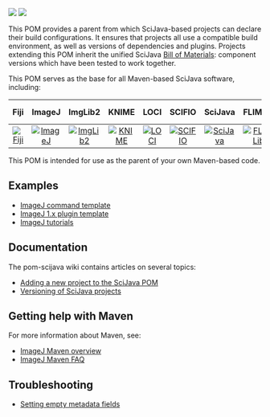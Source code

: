 [![](https://img.shields.io/maven-central/v/org.scijava/pom-scijava.svg)](http://search.maven.org/#search%7Cgav%7C1%7Cg%3A%22org.scijava%22%20AND%20a%3A%22pom-scijava%22)
[![](https://travis-ci.org/scijava/pom-scijava.svg?branch=master)](https://travis-ci.org/scijava/pom-scijava)

This POM provides a parent from which SciJava-based projects can declare their build configurations. It ensures that projects all use a compatible build environment, as well as versions of dependencies and plugins. Projects extending this POM inherit the unified SciJava [Bill of Materials](http://imagej.net/BOM): component versions which have been tested to work together.

This POM serves as the base for all Maven-based SciJava software, including:

| Fiji | ImageJ | ImgLib2 | KNIME | LOCI | SCIFIO | SciJava | FLIMLib | Virtual Cell |
|:----:|:------:|:-------:|:-----:|:----:|:------:|:-------:|:----------:|:------------:|
| [![Fiji](http://www.scijava.org/icons/fiji-icon-64.png)](https://github.com/fiji) | [![ImageJ](http://www.scijava.org/icons/imagej2-icon-64.png)](https://github.com/imagej) | [![ImgLib2](http://www.scijava.org/icons/imglib2-icon-64.png)](https://github.com/imglib) | [![KNIME](http://www.scijava.org/icons/knime-icon-64.png)](http://www.knime.org) | [![LOCI](http://www.scijava.org/icons/loci-icon-64.png)](https://github.com/uw-loci) | [![SCIFIO](http://www.scijava.org/icons/scifio-icon-64.png)](https://github.com/scifio) | [![SciJava](http://www.scijava.org/icons/scijava-icon-64.png)](https://github.com/scijava) | [![FLIMLib](http://www.scijava.org/icons/slim-curve-icon-64.png)](https://github.com/flimlib) | [![Virtual Cell](http://www.scijava.org/icons/vcell-icon-64.png)](https://github.com/virtualcell) |

This POM is intended for use as the parent of your own Maven-based code.

## Examples

* [ImageJ command template](https://github.com/imagej/example-imagej-command)
* [ImageJ 1.x plugin template](https://github.com/imagej/example-legacy-plugin)
* [ImageJ tutorials](https://github.com/imagej/tutorials/tree/master/maven-projects)

## Documentation

The pom-scijava wiki contains articles on several topics:

* [Adding a new project to the SciJava POM](https://github.com/scijava/pom-scijava/wiki/Adding-a-new-project-to-the-SciJava-POM)
* [Versioning of SciJava projects](https://github.com/scijava/pom-scijava/wiki/Versioning-of-SciJava-projects)

## Getting help with Maven

For more information about Maven, see:

* [ImageJ Maven overview](http://imagej.net/Maven)
* [ImageJ Maven FAQ](http://imagej.net/Maven_-_Frequently_Asked_Questions)

## Troubleshooting


* [Setting empty metadata fields](https://github.com/scijava/pom-scijava-base#how-to-override-a-field-with-an-empty-value)
